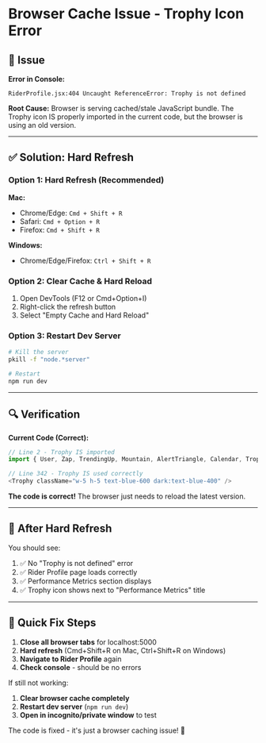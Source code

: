 # Browser Cache Issue - Trophy Icon Error

## 🐛 Issue

**Error in Console:**
```
RiderProfile.jsx:404 Uncaught ReferenceError: Trophy is not defined
```

**Root Cause:** Browser is serving cached/stale JavaScript bundle. The Trophy icon IS properly imported in the current code, but the browser is using an old version.

---

## ✅ Solution: Hard Refresh

### **Option 1: Hard Refresh (Recommended)**

**Mac:**
- Chrome/Edge: `Cmd + Shift + R`
- Safari: `Cmd + Option + R`
- Firefox: `Cmd + Shift + R`

**Windows:**
- Chrome/Edge/Firefox: `Ctrl + Shift + R`

### **Option 2: Clear Cache & Hard Reload**

1. Open DevTools (F12 or Cmd+Option+I)
2. Right-click the refresh button
3. Select "Empty Cache and Hard Reload"

### **Option 3: Restart Dev Server**

```bash
# Kill the server
pkill -f "node.*server"

# Restart
npm run dev
```

---

## 🔍 Verification

**Current Code (Correct):**
```javascript
// Line 2 - Trophy IS imported
import { User, Zap, TrendingUp, Mountain, AlertTriangle, Calendar, Trophy, Target, X, Info, Heart, Activity as ActivityIcon } from 'lucide-react';

// Line 342 - Trophy IS used correctly
<Trophy className="w-5 h-5 text-blue-600 dark:text-blue-400" />
```

**The code is correct!** The browser just needs to reload the latest version.

---

## 📝 After Hard Refresh

You should see:
1. ✅ No "Trophy is not defined" error
2. ✅ Rider Profile page loads correctly
3. ✅ Performance Metrics section displays
4. ✅ Trophy icon shows next to "Performance Metrics" title

---

## 🎯 Quick Fix Steps

1. **Close all browser tabs** for localhost:5000
2. **Hard refresh** (Cmd+Shift+R on Mac, Ctrl+Shift+R on Windows)
3. **Navigate to Rider Profile** again
4. **Check console** - should be no errors

If still not working:
1. **Clear browser cache completely**
2. **Restart dev server** (`npm run dev`)
3. **Open in incognito/private window** to test

The code is fixed - it's just a browser caching issue! 🎉
